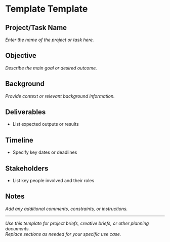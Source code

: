 # Template Template

## Project/Task Name

_Enter the name of the project or task here._

## Objective

_Describe the main goal or desired outcome._

## Background

_Provide context or relevant background information._

## Deliverables

- List expected outputs or results

## Timeline

- Specify key dates or deadlines

## Stakeholders

- List key people involved and their roles

## Notes

_Add any additional comments, constraints, or instructions._

---

_Use this template for project briefs, creative briefs, or other planning documents.  
Replace sections as needed for your specific use case._
